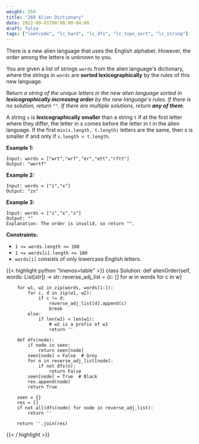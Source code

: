 ```yaml
---
weight: 269
title: "269 Alien Dictionary"
date: 2022-09-01T00:00:00-04:00
draft: false
tags: ["leetcode", "lc_hard", "lc_dfs", "lc_topo_sort", "lc_string"]
---
```


There is a new alien language that uses the English alphabet. However, the order among the letters is unknown to you.

You are given a list of strings `words` from the alien language's dictionary, where the strings in `words` are **sorted lexicographically** by the rules of this new language.

Return _a string of the unique letters in the new alien language sorted in **lexicographically increasing order** by the new language's rules. If there is no solution, return `""`. If there are multiple solutions, return **any of them**_.

A string `s` is **lexicographically smaller** than a string `t` if at the first letter where they differ, the letter in s comes before the letter in t in the alien language. If the first `min(s.length, t.length)` letters are the same, then s is smaller if and only if `s.length < t.length`.

**Example 1:**
```
Input: words = ["wrt","wrf","er","ett","rftt"]
Output: "wertf"
```
**Example 2:**
```
Input: words = ["z","x"]
Output: "zx"
```
**Example 3:**
```
Input: words = ["z","x","z"]
Output: ""
Explanation: The order is invalid, so return "".
```

**Constraints:**
- `1 <= words.length <= 100`
- `1 <= words[i].length <= 100`
- `words[i]` consists of only lowercase English letters.

<div class="tabs"></div>
<div class="tab-content">
<div id="python" class="lang">
{{< highlight python "linenos=table" >}}
class Solution:
    def alienOrder(self, words: List[str]) -> str:
        reverse_adj_list = {c: [] for w in words for c in w}
        
        for w1, w2 in zip(words, words[1:]):
            for c, d in zip(w1, w2):
                if c != d:
                    reverse_adj_list[d].append(c)
                    break
            else:
                if len(w2) < len(w1):
                    # w2 is a prefix of w1
                    return ''

        def dfs(node):
            if node in seen:
                return seen[node]
            seen[node] = False  # Grey
            for n in reverse_adj_list[node]:
                if not dfs(n):
                    return False
            seen[node] = True  # Black
            res.append(node)
            return True
    
        seen = {}
        res = []
        if not all(dfs(node) for node in reverse_adj_list):
            return ''
        
        return ''.join(res)
{{< / highlight >}}
</div>
</div>
